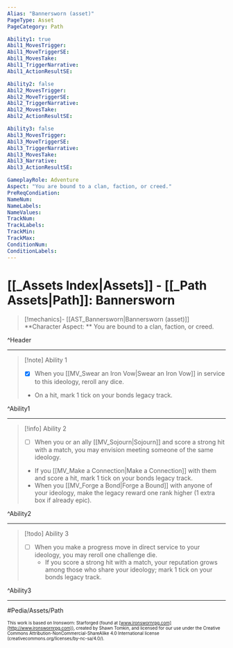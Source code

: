 ```yaml
---
Alias: "Bannersworn (asset)"
PageType: Asset
PageCategory: Path

Ability1: true
Abil1_MovesTrigger:
Abil1_MoveTriggerSE:
Abil1_MovesTake:
Abil1_TriggerNarrative:
Abil1_ActionResultSE:

Ability2: false
Abil2_MovesTrigger:
Abil2_MoveTriggerSE:
Abil2_TriggerNarrative:
Abil2_MovesTake:
Abil2_ActionResultSE:

Ability3: false
Abil3_MovesTrigger:
Abil3_MoveTriggerSE:
Abil3_TriggerNarrative:
Abil3_MovesTake:
Abil3_Narrative:
Abil3_ActionResultSE:

GameplayRole: Adventure
Aspect: "You are bound to a clan, faction, or creed."
PreReqCondiation: 
NameNum:
NameLabels:
NameValues:
TrackNum:
TrackLabels:
TrackMin:
TrackMax:
ConditionNum:
ConditionLabels:
---
```

# [[_Assets Index|Assets]] - [[_Path Assets|Path]]: Bannersworn

> [!mechanics]- [[AST_Bannersworn|Bannersworn (asset)]]
> **Character Aspect: ** You are bound to a clan, faction, or creed.

^Header

___
> [!note] Ability 1
> - [x] When you [[MV_Swear an Iron Vow|Swear an Iron Vow]] in service to this ideology, reroll any dice. 
> - On a hit, mark 1 tick on your bonds legacy track.

^Ability1

___
> [!info] Ability 2
> - [ ] When you or an ally [[MV_Sojourn|Sojourn]] and score a strong hit with a match, you may envision meeting someone of the same ideology. 
> - If you [[MV_Make a Connection|Make a Connection]] with them and score a hit, mark 1 tick on your bonds legacy track. 
> - When you [[MV_Forge a Bond|Forge a Bound]] with anyone of your ideology, make the legacy reward one rank higher (1 extra box if already epic).

^Ability2

___
> [!todo] Ability 3
> - [ ] When you make a progress move in direct service to your ideology, you may reroll one challenge die. 
> 	- If you score a strong hit with a match, your reputation grows among those who share your ideology; mark 1 tick on your bonds legacy track.

^Ability3

___

#Pedia/Assets/Path 

<font size=-2>This work is based on Ironsworn: Starforged (found at [www.ironswornrpg.com](http://www.ironswornrpg.com)), created by Shawn Tomkin, and licensed for our use under the Creative Commons Attribution-NonCommercial-ShareAlike 4.0 International license  (creativecommons.org/licenses/by-nc-sa/4.0/).</font>